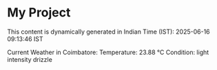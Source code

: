# My Project

This content is dynamically generated in Indian Time (IST): 2025-06-16 09:13:46 IST


Current Weather in Coimbatore:
Temperature: 23.88 °C
Condition: light intensity drizzle
